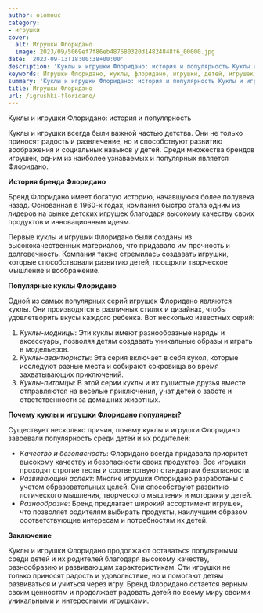 ```yaml
---
author: olomouc
category:
- игрушки
cover:
  alt: Игрушки Флоридано
  image: 2023/09/5069ef7f86eb487680320d14824848f6_00000.jpg
date: '2023-09-13T18:00:38+00:00'
description: 'Куклы и игрушки Флоридано: история и популярность Куклы и игрушки всегда были важной частью детства. Они не только приносят радость и развлечение, но и...'
keywords: Игрушки Флоридано, куклы, флоридано, игрушки, детей, игрушек, развитию, среди, бренд, высокому, качеству, история, популярность, только, приносят, радость
summary: 'Куклы и игрушки Флоридано: история и популярность Куклы и игрушки всегда были важной частью детства. Они не только приносят радость и развлечение, но и...'
title: Игрушки Флоридано
url: /igrushki-floridano/
---
```


Куклы и игрушки Флоридано: история и популярность

Куклы и игрушки всегда были важной частью детства. Они не только приносят радость и развлечение, но и способствуют развитию воображения и социальных навыков у детей. Среди множества брендов игрушек, одним из наиболее узнаваемых и популярных является Флоридано.

**История бренда Флоридано**

Бренд Флоридано имеет богатую историю, начавшуюся более полувека назад. Основанная в 1960-х годах, компания быстро стала одним из лидеров на рынке детских игрушек благодаря высокому качеству своих продуктов и инновационным идеям.

Первые куклы и игрушки Флоридано были созданы из высококачественных материалов, что придавало им прочность и долговечность. Компания также стремилась создавать игрушки, которые способствовали развитию детей, поощряли творческое мышление и воображение.

**Популярные куклы Флоридано**

Одной из самых популярных серий игрушек Флоридано являются куклы. Они производятся в различных стилях и дизайнах, чтобы удовлетворить вкусы каждого ребенка. Вот несколько известных серий:

1. _Куклы-модницы_: Эти куклы имеют разнообразные наряды и аксессуары, позволяя детям создавать уникальные образы и играть в модельеров.
1. _Куклы-авантюристы_: Эта серия включает в себя кукол, которые исследуют разные места и собирают сокровища во время захватывающих приключений.
1. _Куклы-питомцы_: В этой серии куклы и их пушистые друзья вместе отправляются на веселые приключения, учат детей о заботе и ответственности за домашних животных.

**Почему куклы и игрушки Флоридано популярны?**

Существует несколько причин, почему куклы и игрушки Флоридано завоевали популярность среди детей и их родителей:

- _Качество и безопасность_: Флоридано всегда придавала приоритет высокому качеству и безопасности своих продуктов. Все игрушки проходят строгие тесты и соответствуют стандартам безопасности.
- _Развивающий аспект_: Многие игрушки Флоридано разработаны с учетом образовательных целей. Они способствуют развитию логического мышления, творческого мышления и моторики у детей.
- _Разнообразие_: Бренд предлагает широкий ассортимент игрушек, что позволяет родителям выбирать продукты, наилучшим образом соответствующие интересам и потребностям их детей.

**Заключение**

Куклы и игрушки Флоридано продолжают оставаться популярными среди детей и их родителей благодаря высокому качеству, разнообразию и развивающим характеристикам. Эти игрушки не только приносят радость и удовольствие, но и помогают детям развиваться и учиться через игру. Бренд Флоридано остается верным своим ценностям и продолжает радовать детей по всему миру своими уникальными и интересными игрушками.